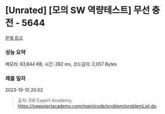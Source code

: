 # [Unrated] [모의 SW 역량테스트] 무선 충전 - 5644 

[문제 링크](https://swexpertacademy.com/main/code/problem/problemDetail.do?contestProbId=AWXRDL1aeugDFAUo) 

### 성능 요약

메모리: 63,844 KB, 시간: 282 ms, 코드길이: 2,057 Bytes

### 제출 일자

2023-10-10 20:02



> 출처: SW Expert Academy, https://swexpertacademy.com/main/code/problem/problemList.do